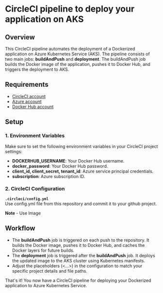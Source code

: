 # CircleCI pipeline to deploy your application on AKS

## Overview
This CircleCI pipeline automates the deployment of a Dockerized application on Azure Kubernetes Service (AKS). The pipeline consists of two main jobs: **buildAndPush** and **deployment**. The buildAndPush job builds the Docker image of the application, pushes it to Docker Hub, and triggers the deployment to AKS.

## Requirements
- [CircleCI account](https://circleci.com/)
- [Azure account](https://portal.azure.com/)
- [Docker Hub account](https://hub.docker.com/)

## Setup
### 1. Environment Variables
Make sure to set the following environment variables in your CircleCI project settings:

- **DOCKERHUB_USERNAME**: Your Docker Hub username.
- **docker_password**: Your Docker Hub password.
- **client_id, client_secret, tenant_id**: Azure service principal credentials.
- **subscription**: Azure subscription ID.

### 2. CircleCI Configuration

**`.circleci/config.yml`**<br>
Use config.yml file from this repository and commit it to your github project.

**Note** - Use Image 

## Workflow
- The **buildAndPush** job is triggered on each push to the repository. It builds the Docker image, pushes it to Docker Hub, and caches the Docker layers for future builds.
- The **deployment** job is triggered after the **buildAndPush** job. It deploys the updated image to the AKS cluster using Kubernetes manifests.<br>
- Adjust the placeholders (<...>) in the configuration to match your specific project details and file paths.

That's it! You now have a CircleCI pipeline for deploying your Dockerized application to Azure Kubernetes Service.


